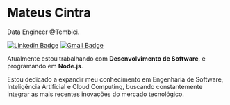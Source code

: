 # Mateus Cintra

Data Engineer @Tembici.

[![Linkedin Badge](https://img.shields.io/badge/-Mateus%20Cintra-00875f?style=flat-square&logo=Linkedin&logoColor=white&link=https://www.linkedin.com/in/mateus-cintra/)](https://www.linkedin.com/in/mateus-cintra/) 
[![Gmail Badge](https://img.shields.io/badge/-mateusdade@gmail.com-00875f?style=flat-square&logo=Gmail&logoColor=white&link=mailto:mateusdade@gmail.com)](mailto:mateusdade@gmail.com)

Atualmente estou trabalhando com **Desenvolvimento de Software**, e programando em **Node.js**.

Estou dedicado a expandir meu conhecimento em Engenharia de Software, Inteligência Artificial e Cloud Computing, buscando constantemente integrar as mais recentes inovações do mercado tecnológico.
